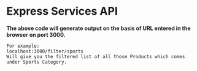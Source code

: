# Express Services API

**The above code will generate output on the basis of URL entered in the browser on port 3000.**
```
For example:  
localhost:3000/filter/sports
Will give you the filtered list of all those Products which comes under Sports Category.
```

